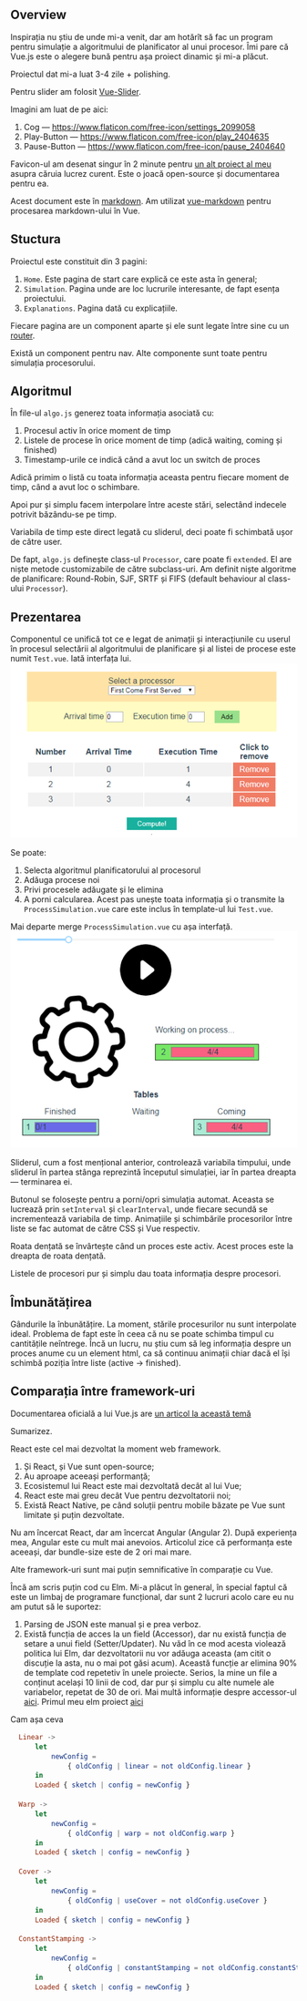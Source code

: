 
## Overview
Inspirația nu știu de unde mi-a venit, dar am hotărît să fac un program pentru simulație a algoritmului de planificator al unui procesor. Îmi pare că Vue.js este o alegere bună pentru așa proiect dinamic și mi-a plăcut.

Proiectul dat mi-a luat 3-4 zile + polishing.

Pentru slider am folosit [Vue-Slider](https://www.npmjs.com/package/vue-slider-component).

Imagini am luat de pe aici:
1. Cog — https://www.flaticon.com/free-icon/settings_2099058
2. Play-Button — https://www.flaticon.com/free-icon/play_2404635
3. Pause-Button — https://www.flaticon.com/free-icon/pause_2404640

Favicon-ul am desenat singur în 2 minute pentru [un alt proiect al meu](https://antonc9018.github.io/Dungeon-Hopper-Docs/) asupra căruia lucrez curent. Este o joacă open-source și documentarea pentru ea.

Acest document este în [markdown](https://www.wikiwand.com/en/Markdown). Am utilizat [vue-markdown](https://www.npmjs.com/package/vue-markdown) pentru procesarea markdown-ului în Vue.

## Stuctura
Proiectul este constituit din 3 pagini:

1. `Home`. Este pagina de start care explică ce este asta în general;
2. `Simulation`. Pagina unde are loc lucrurile interesante, de fapt esența proiectului.
3. `Explanations`. Pagina dată cu explicațiile.

Fiecare pagina are un component aparte și ele sunt legate între sine cu un [router](https://router.vuejs.org/).

Există un component pentru nav. Alte componente sunt toate pentru simulația procesorului.

## Algoritmul

În file-ul `algo.js` generez toata informația asociată cu:
1. Procesul activ în orice moment de timp
2. Listele de procese în orice moment de timp (adică waiting, coming și finished)
3. Timestamp-urile ce indică când a avut loc un switch de proces

Adică primim o listă cu toata informația aceasta pentru fiecare moment de timp, când a avut loc o schimbare.

Apoi pur și simplu facem interpolare între aceste stări, selectând indecele potrivit băzându-se pe timp.

Variabila de timp este direct legată cu sliderul, deci poate fi schimbată ușor de către user.

De fapt, `algo.js` definește class-ul `Processor`, care poate fi `extended`. El are niște metode customizabile de către subclass-uri. Am definit niște algoritme de planificare: Round-Robin, SJF, SRTF și FIFS (default behaviour al class-ului `Processor`).

## Prezentarea

Componentul ce unifică tot ce e legat de animații și interacțiunile cu userul în procesul selectării al algoritmului de planificare și al listei de procese este numit `Test.vue`. Iată interfața lui. ![Test image](./test.png) 

Se poate:
1. Selecta algoritmul planificatorului al procesorul
2. Adăuga procese noi
3. Privi procesele adăugate și le elimina
4. A porni calcularea. Acest pas unește toata informația și o transmite la `ProcessSimulation.vue` care este inclus în template-ul lui `Test.vue`.

Mai departe merge `ProcessSimulation.vue` cu așa interfață. ![Simulation](./simulation.png)

Sliderul, cum a fost mențional anterior, controlează variabila timpului, unde sliderul în partea stânga reprezintă începutul simulației, iar în partea dreapta — terminarea ei. 

Butonul se folosește pentru a porni/opri simulația automat. Aceasta se lucrează prin `setInterval` și `clearInterval`, unde fiecare secundă se incrementează variabila de timp. Animațiile și schimbările procesorilor între liste se fac automat de către CSS și Vue respectiv.

Roata dențată se învârtește când un proces este activ. Acest proces este la dreapta de roata dențată.

Listele de procesori pur și simplu dau toata informația despre procesori. 

## Îmbunătățirea

Gândurile la înbunătățire. La moment, stările procesurilor nu sunt interpolate ideal. Problema de fapt este în ceea că nu se poate schimba timpul cu cantitățile neîntrege. Încă un lucru, nu știu cum să leg informația despre un proces anume cu un element html, ca să continuu animații chiar dacă el își schimbă poziția între liste (active -> finished).

## Comparația între framework-uri

Documentarea oficială a lui Vue.js are [un articol la această temă](https://vuejs.org/v2/guide/comparison.html)

Sumarizez.

React este cel mai dezvoltat la moment web framework. 
1. Și React, și Vue sunt open-source;
2. Au aproape aceeași performanță;
3. Ecosistemul lui React este mai dezvoltată decât al lui Vue;
4. React este mai greu decât Vue pentru dezvoltatorii noi;
5. Există React Native, pe când soluții pentru mobile băzate pe Vue sunt limitate și puțin dezvoltate.

Nu am încercat React, dar am încercat Angular (Angular 2). După experiența mea, Angular este cu mult mai anevoios. Articolul zice că performanța este aceeași, dar bundle-size este de 2 ori mai mare.

Alte framework-uri sunt mai puțin semnificative în comparație cu Vue.

Încă am scris puțin cod cu Elm. Mi-a plăcut în general, în special faptul că este un limbaj de programare funcțional, dar sunt 2 lucruri acolo care eu nu am putut să le suportez:
1. Parsing de JSON este manual și e prea verboz.
2. Există funcția de acces la un field (Accessor), dar nu există funcția de setare a unui field (Setter/Updater). Nu văd în ce mod acesta violează politica lui Elm, dar dezvoltatorii nu vor adăuga aceasta (am citit o discuție la asta, nu o mai pot găsi acum). Această funcție ar elimina 90% de template cod repetetiv în unele proiecte. Serios, la mine un file a conținut același 10 linii de cod, dar pur și simplu cu alte numele ale variabelor, repetat de 30 de ori. Mai multă informație despre accessor-ul [aici](https://elm-lang.org/docs/records). Primul meu elm proiect [aici](https://github.com/AntonC9018/Elm-schedule)

Cam așa ceva 
```elm
  Linear ->
      let
          newConfig =
              { oldConfig | linear = not oldConfig.linear }
      in
      Loaded { sketch | config = newConfig }

  Warp ->
      let
          newConfig =
              { oldConfig | warp = not oldConfig.warp }
      in
      Loaded { sketch | config = newConfig }

  Cover ->
      let
          newConfig =
              { oldConfig | useCover = not oldConfig.useCover }
      in
      Loaded { sketch | config = newConfig }

  ConstantStamping ->
      let
          newConfig =
              { oldConfig | constantStamping = not oldConfig.constantStamping }
      in
      Loaded { sketch | config = newConfig }

```